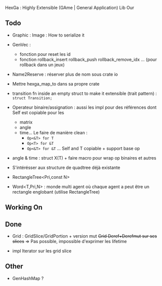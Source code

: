 HexGa : Highly Extensible (GAme | General Application) Lib Our

## Todo

- Graphic : Image : How to serialize it

- GenVec : 
    - fonction pour reset les id
    - fonction rollback_insert rollback_push rollback_remove_idx ... (pour rollback dans un jeux)

- Name2Reserve : réserver plus de nom sous crate io

- Mettre hexga_map_to dans sa propre crate


- transition fn inside an empty struct to make it extensible (trait pattern) : `struct Transition;`

- Operateur binaire/assignation : aussi les impl pour des références dont Self est copiable pour les
    - matrix
    - angle
    - time...
    Le faire de manière clean : 
        - `Op<&T> for T`
        - `Op<T> for &T`
        - `Op<&T> for &T`
        ... Self and T copiable + support base op

- angle & time : struct X<T>(T) + faire macro pour wrap op binaires et autres



- S'intérésser aux structure de quadtree déjà existante
- RectangleTree<Pri,const N>
- Word<T,Pri,N> : monde multi agent où chaque agent a peut être un rectangle englobant (utilise RectangleTree)


## Working On

## Done

- Grid : GridSlice/GridPortion + version mut
~~Grid Deref+Derefmut sur ses slices~~ => Pas possible, impossible d'exprimer les lifetime
+ impl Iterator sur les grid slice

## Other

- GenHashMap ?
